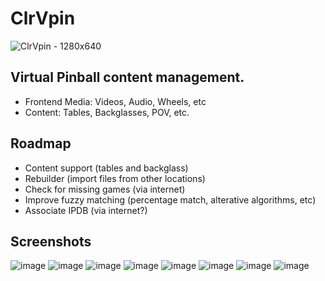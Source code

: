 # ClrVpin
![ClrVpin - 1280x640](https://user-images.githubusercontent.com/11408611/117466530-654d2d80-af85-11eb-8493-c49034aa9315.png)

## Virtual Pinball content management.
- Frontend Media: Videos, Audio, Wheels, etc
- Content: Tables, Backglasses, POV, etc.

## Roadmap
- Content support (tables and backglass)
- Rebuilder (import files from other locations)
- Check for missing games (via internet)
- Improve fuzzy matching (percentage match, alterative algorithms, etc)
- Associate IPDB (via internet?)

## Screenshots

![image](https://user-images.githubusercontent.com/11408611/119373295-d5c8ae00-bcea-11eb-9d1b-7cc5c0be357e.png)
![image](https://user-images.githubusercontent.com/11408611/119373480-09a3d380-bceb-11eb-8002-7b3645c98ee2.png)
![image](https://user-images.githubusercontent.com/11408611/119373518-145e6880-bceb-11eb-9783-3b74e66750ea.png)
![image](https://user-images.githubusercontent.com/11408611/119373549-1d4f3a00-bceb-11eb-8bb0-bb5565ad4fa7.png)
![image](https://user-images.githubusercontent.com/11408611/119373859-7ae38680-bceb-11eb-99b2-5159892a31f5.png)
![image](https://user-images.githubusercontent.com/11408611/119373593-28a26580-bceb-11eb-8201-05991f273e49.png)
![image](https://user-images.githubusercontent.com/11408611/119373686-440d7080-bceb-11eb-87c2-dec4b00fda5a.png)
![image](https://user-images.githubusercontent.com/11408611/119373718-4bcd1500-bceb-11eb-90ee-873ee44056b8.png)
